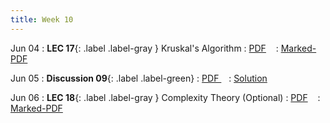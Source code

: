 ```yaml
---
title: Week 10
---
```


Jun 04
: **LEC 17**{: .label .label-gray } Kruskal's Algorithm
  : [PDF](lectures/17-kruskal/Lec17.pdf) &nbsp;&nbsp;
  : [Marked-PDF](lectures/17-kruskal/Lec17-marked.pdf)

Jun 05
: **Discussion 09**{: .label .label-green}
  : [PDF ](discussion/discussion-09.pdf) &nbsp;&nbsp;
  : [Solution](discussion/discussion-09-marked.pdf)


Jun 06
: **LEC 18**{: .label .label-gray } Complexity Theory (Optional)
  : [PDF](lectures/18-np_completeness/Lec18.pdf) &nbsp;&nbsp;
  : [Marked-PDF](lectures/18-np_completeness/Lec18-marked.pdf)

